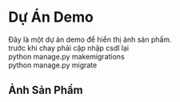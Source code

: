 # Dự Án Demo

Đây là một dự án demo để hiển thị ảnh sản phẩm.<br>
trước khi chay phải cập nhập csdl lại<br>
python manage.py makemigrations<br>
python manage.py migrate<br>
## Ảnh Sản Phẩm
